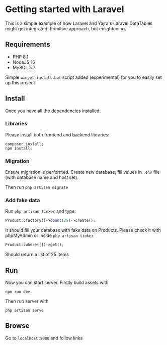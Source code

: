 # Getting started with Laravel

This is a simple example of how Laravel and Yajra's 
Laravel DataTables might get integrated. Primitive approach,
but enlightening.

## Requirements

* PHP 8.1
* NodeJS 16
* MySQL 5.7

Simple `winget-install.bat` script added (experimental)
for you to easily set up this project

## Install

Once you have all the dependencies installed:

### Libraries

Please install both frontend and backend libraries:

```shell
composer install;
npm install;
```

### Migration

Ensure migration is performed. Create new database, fill
values in `.env` file (with database name and host set).

Then run `php artisan migrate`

### Add fake data

Run `php artisan tinker` and type:

```php
Product::factory()->count(25)->create();
```

It should fill your database with fake data on Products.
Please check it with phpMyAdmin or inside `php artisan tinker`

```php
Product::where([])->get();
```

Should return a list of 25 items

## Run

Now you can start server. Firstly build assets with

```shell
npm run dev
```

Then run server with

```shell
php artisan serve
```

## Browse

Go to `localhost:8000` and follow links
